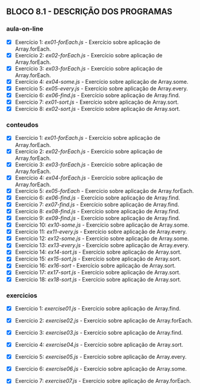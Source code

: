 ## BLOCO 8.1 - DESCRIÇÃO DOS PROGRAMAS

### aula-on-line
- [x] Exercício 1: _ex01-forEach.js_ - Exercício sobre aplicação de Array.forEach.
- [x] Exercício 2: _ex02-forEach.js_ - Exercício sobre aplicação de Array.forEach.
- [x] Exercício 3: _ex03-forEach.js_ - Exercício sobre aplicação de Array.forEach.
- [x] Exercício 4: _ex04-some.js_ - Exercício sobre aplicação de Array.some.
- [x] Exercício 5: _ex05-every.js_ - Exercício sobre aplicação de Array.every.
- [x] Exercício 6: _ex06-find.js_ - Exercício sobre aplicação de Array.find.
- [x] Exercício 7: _ex01-sort.js_ - Exercício sobre aplicação de Array.sort.
- [x] Exercício 8: _ex02-sort.js_ - Exercício sobre aplicação de Array.sort.

### conteudos
- [x] Exercício 1: _ex01-forEach.js_ - Exercício sobre aplicação de Array.forEach.
- [x] Exercício 2: _ex02-forEach.js_ - Exercício sobre aplicação de Array.forEach.
- [x] Exercício 3: _ex03-forEach.js_ - Exercício sobre aplicação de Array.forEach.
- [x] Exercício 4: _ex04-forEach.js_ - Exercício sobre aplicação de Array.forEach.
- [x] Exercício 5: _ex05-forEach_ - Exercício sobre aplicação de Array.forEach.
- [x] Exercício 6: _ex06-find.js_ - Exercício sobre aplicação de Array.find.
- [x] Exercício 7: _ex07-find.js_ - Exercício sobre aplicação de Array.find.
- [x] Exercício 8: _ex08-find.js_ - Exercício sobre aplicação de Array.find.
- [x] Exercício 9: _ex09-find.js_ - Exercício sobre aplicação de Array.find.
- [x] Exercício 10: _ex10-some.js_ - Exercício sobre aplicação de Array.some.
- [x] Exercício 11: _ex11-every.js_ - Exercício sobre aplicação de Array.every.
- [x] Exercício 12: _ex12-some.js_ - Exercício sobre aplicação de Array.some.
- [x] Exercício 13: _ex13-every.js_ - Exercício sobre aplicação de Array.every.
- [x] Exercício 14: _ex14-sort.js_ - Exercício sobre aplicação de Array.sort.
- [x] Exercício 15: _ex15-sort.js_ - Exercício sobre aplicação de Array.sort.
- [x] Exercício 16: _ex16-sort_ - Exercício sobre aplicação de Array.sort.
- [x] Exercício 17: _ex17-sort.js_ - Exercício sobre aplicação de Array.sort.
- [x] Exercício 18: _ex18-sort.js_ - Exercício sobre aplicação de Array.sort.

### exercicios
- [x] Exercício 1: _exercise01.js_ - Exercício sobre aplicação de Array.find.
- [x] Exercício 2: _exercise02.js_ - Exercício sobre aplicação de Array.forEach. 
- [x] Exercício 3: _exercise03.js_ - Exercício sobre aplicação de Array.find.
- [x] Exercício 4: _exercise04.js_ - Exercício sobre aplicação de Array.sort. 
- [x] Exercício 5: _exercise05.js_ - Exercício sobre aplicação de Array.every.
- [x] Exercício 6: _exercise06.js_ - Exercício sobre aplicação de Array.some.
- [x] Exercício 7: _exercise07.js_ - Exercício sobre aplicação de Array.forEach. 

